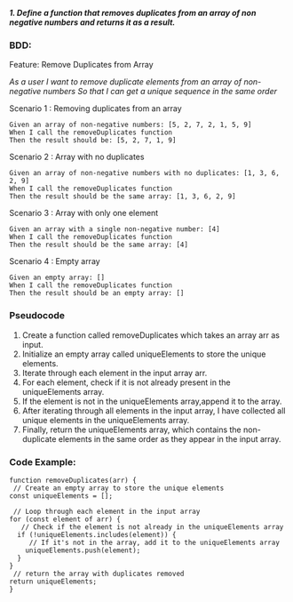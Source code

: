 _**1. Define a function that removes duplicates from an array of non negative numbers and returns it as a result.**_
### BDD:

Feature: Remove Duplicates from Array

   _As a user
    I want to remove duplicate elements from an array of non-negative numbers
   So that I can get a unique sequence in the same order_

Scenario 1 : Removing duplicates from an array

    Given an array of non-negative numbers: [5, 2, 7, 2, 1, 5, 9]
    When I call the removeDuplicates function
    Then the result should be: [5, 2, 7, 1, 9]

Scenario 2 : Array with no duplicates

    Given an array of non-negative numbers with no duplicates: [1, 3, 6, 2, 9]
    When I call the removeDuplicates function
    Then the result should be the same array: [1, 3, 6, 2, 9]

Scenario 3 : Array with only one element

    Given an array with a single non-negative number: [4]
    When I call the removeDuplicates function
    Then the result should be the same array: [4]

Scenario 4 : Empty array

    Given an empty array: []
    When I call the removeDuplicates function
    Then the result should be an empty array: []

### Pseudocode

1. Create a function called  removeDuplicates which takes an array arr as input.
2. Initialize an empty array called uniqueElements to store the unique elements.
3. Iterate through each element in the input array arr. 
4. For each element, check if it is not already present in the uniqueElements array. 
5. If the element is not in the uniqueElements array,append it to the array. 
6. After iterating through all elements in the input array, I have collected all unique elements in the uniqueElements array. 
7. Finally, return the uniqueElements array, which contains the non-duplicate elements in the same order as they appear in the input array.


### Code Example:
  ```
function removeDuplicates(arr) {
   // Create an empty array to store the unique elements
  const uniqueElements = [];

   // Loop through each element in the input array
  for (const element of arr) {
     // Check if the element is not already in the uniqueElements array
    if (!uniqueElements.includes(element)) {
       // If it's not in the array, add it to the uniqueElements array
      uniqueElements.push(element);
    }
  }
   // return the array with duplicates removed
  return uniqueElements;
}
  ```
